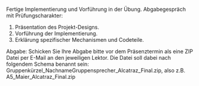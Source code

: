 Fertige Implementierung und Vorführung in der Übung. Abgabegespräch mit Prüfungscharakter:

  1. Präsentation des Projekt-Designs.
  1. Vorführung der Implementierung.
  1. Erklärung spezifischer Mechanismen und Codeteile.

Abgabe: Schicken Sie Ihre Abgabe bitte vor dem Präsenztermin als eine ZIP Datei per E-Mail an den jeweiligen Lektor. Die Datei soll dabei nach folgendem Schema benannt sein: Gruppenkürzel\_NachnameGruppensprecher\_Alcatraz\_Final.zip, also z.B. A5\_Maier\_Alcatraz\_Final.zip